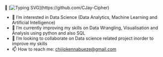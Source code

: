 👋 [![Typing SVG](https://readme-typing-svg.herokuapp.com?font=Fira+Code&pause=1000&color=00FF00&width=300&lines=Hi,+I+am+CJay.)](https://github.com/CJay-Cipher)

- 👀 I’m interested in Data Science (Data Analytics, Machine Learning and Artificial Intelligence)
- 🌱 I’m currently improving my skills on Data Wrangling, Visualisation and Analysis using python and also SQL
- 💞️ I’m looking to collaborate on Data science related project inorder to improve my skills
- 📫 How to reach me: chijiokennabueze@gmail.com

<!---
CJay-Cipher/CJay-Cipher is a ✨ special ✨ repository because its `README.md` (this file) appears on your GitHub profile.
You can click the Preview link to take a look at your changes.
--->
